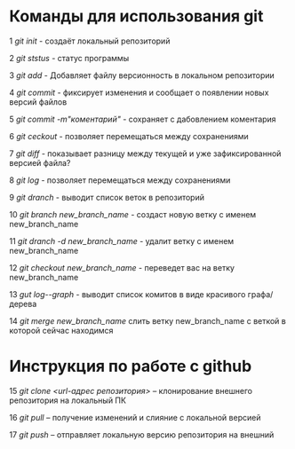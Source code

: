 # Команды для использования git

1 *git init* - создаёт локальный репозиторий

2 *git ststus* - статус программы

3 *git add* - Добавляет файлу версионность в локальном репозитории

4 *git commit* - фиксирует изменения и
сообщает о появлении новых версий файлов

5 *git commit -m"коментарий"* - сохраняет с дабовлением коментария

6 *git ceckout* - позволяет перемещаться
между сохранениями

7 *git diff* - показывает разницу между
текущей и уже зафиксированной версией
файла?

8 *git log* - позволяет перемещаться
между сохранениями

9 *git dranch* - выводит список веток в репозиторий

10 *git branch new_branch_name* - создаст новую ветку с именем new_branch_name

11 *git dranch -d new_branch_name* - удалит ветку с именем new_branch_name

12 *git checkout new_branch_name* - переведет вас на ветку new_branch_name

13 *gut log--graph* - выводит список комитов в виде красивого графа/дерева

14 *git merge new_branch_name* слить ветку new_branch_name с веткой в которой сейчас находимся

# Инструкция по работе с github

15 *git clone <url-адрес репозитория>* – клонирование внешнего репозитория на
локальный ПК

16 *git pull* – получение изменений и слияние с локальной версией

17 *git push* – отправляет локальную версию репозитория на внешний